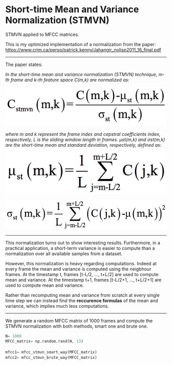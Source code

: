 # Short-time Mean and Variance Normalization (STMVN)

STMVN applied to MFCC matrices.

This is my optimized implementation of a normalization from the paper:
https://www.crim.ca/perso/patrick.kenny/Jahangir_nolisp2011_16_final.pdf

---

The paper states:

*In the short-time mean and variance normalization (STMVN) technique, m-th frame
and k-th feature space C(m,k) are normalized as:*


![50%](images/Cstmvn.jpeg)

*where m and k represent the frame index and cepstral coefficients index,
respectively, L is the sliding window length in frames. μst(m,k) and σst(m,k) are the
short-time mean and standard deviation, respectively, defined as:*

![](images/MUst.jpeg)

![](images/SIGMAst.jpeg)

---

This normalization turns out to show interesting results. Furthermore, in a practical application, a short-term variance is easier to compute than a normalization over all available samples from a dataset.

However, this normalization is heavy regarding computations. Indeed at every frame the mean and variance is computed using the neigbhour frames. At the timestamp t, frames [t-L/2, ..., t+L/2] are used to compute mean and variance. At the timestamp t+1, frames [t-L/2+1, ..., t+L/2+1] are used to compute mean and variance.

Rather than recomputing mean and variance from scratch at every single time step we can instead find the **reccurence formulas** of the mean and variance, which implies much less computations.

---

We generate a random MFCC matrix of 1000 frames and compute the STMVN normalization with both methods, smart one and brute one.

```python
N= 1000
MFCC_matrix= np.random.rand(N, 13)

mfcc1= mfcc_stmvn_smart_way(MFCC_matrix)
mfcc2= mfcc_stmvn_brute_way(MFCC_matrix)
```
